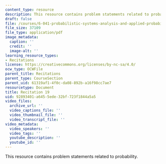 ```yaml
---
content_type: resource
description: This resource contains problem statements related to probability.
draft: false
file: /courses/6-041-probabilistic-systems-analysis-and-applied-probability-fall-2010/92893401a6455ede32bf723f1844a5a5_MIT6_041F10_rec19.pdf
file_size: 37109
file_type: application/pdf
image_metadata:
  caption: ''
  credit: ''
  image-alt: ''
learning_resource_types:
- Recitations
license: https://creativecommons.org/licenses/by-nc-sa/4.0/
ocw_type: OCWFile
parent_title: Recitations
parent_type: CourseSection
parent_uid: 61319af1-4f0c-da08-892b-a16f98cc7ae7
resourcetype: Document
title: Recitation 19
uid: 92893401-a645-5ede-32bf-723f1844a5a5
video_files:
  archive_url: ''
  video_captions_file: ''
  video_thumbnail_file: ''
  video_transcript_file: ''
video_metadata:
  video_speakers: ''
  video_tags: ''
  youtube_description: ''
  youtube_id: ''
---
```

This resource contains problem statements related to probability.